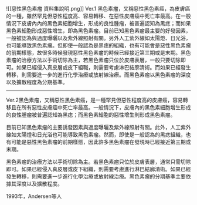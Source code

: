 ![[惡性黑色素瘤 資料集說明.png]]
Ver.1
黑色素瘤，又稱惡性黑色素癌，為皮膚癌的一種，雖然罕見但惡性程度高、容易轉移、在惡性皮膚癌中死亡率最高。在一般情況下皮膚內內的黑色素細胞增生，形成的良性腫瘤，被普遍認知為黑痣；而如果黑色素細胞形成惡性增生，即為黑色素瘤。目前已知黑色素瘤最主要的好發因素，一般被認為與過度曝曬以及紫外線照射有關。另外人工紫外線如太陽燈、日光浴，也可能導致黑色素瘤。但即使一般認為是黑痣的組織，也有可能會是惡性黑色素瘤的前期樣態，故很多時候發現惡性黑色素瘤的時候已經接近第三期或是末期。黑色素瘤的治療方法以手術切除為主，若黑色素瘤只位於皮膚表層，一般只要切除即可。如果已經侵入真皮層或皮下組職，則需要考慮淋巴結廓清術。而如果已經發生轉移，則需要進一步的進行化學治療或放射線治療。而黑色素瘤以黑色素瘤的深度以及擴散程度為分期基準。
- - -
Ver.2黑色素瘤，又稱惡性黑色素癌，是一種罕見但惡性程度高的皮膚癌，容易轉移且在所有惡性皮膚癌中死亡率最高。一般情況下，皮膚內的黑色素細胞增生形成的良性腫瘤被普遍認知為黑痣；而黑色素細胞的惡性增生則形成黑色素瘤。

目前已知黑色素瘤的主要誘發因素與過度曝曬及紫外線照射有關。此外，人工紫外線如太陽燈和日光浴也可能導致黑色素瘤。然而，即使是一般認為的黑痣組織，也有可能是惡性黑色素瘤的前期樣態，因此許多黑色素瘤在發現時已經接近第三期或末期。

黑色素瘤的治療方法以手術切除為主。若黑色素瘤只位於皮膚表層，通常只需切除即可。如果已經侵入真皮層或皮下組織，則需要考慮進行淋巴結廓清術。如果已經發生轉移，則需要進一步進行化學治療或放射線治療。黑色素瘤的分期基準主要依據其深度以及擴散程度。

1993年，Andersen等人